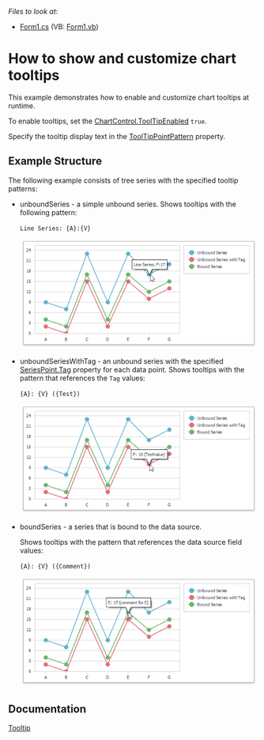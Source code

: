 <!-- default file list -->
*Files to look at*:

* [Form1.cs](./CS/TooltipCustomization/Form1.cs) (VB: [Form1.vb](./VB/TooltipCustomization/Form1.vb))
<!-- default file list end -->
# How to show and customize chart tooltips


This example demonstrates how to enable and customize chart tooltips at runtime. 

To enable tooltips, set the [ChartControl.ToolTipEnabled](https://docs.devexpress.com/WindowsForms/DevExpress.XtraCharts.ChartControl.ToolTipEnabled) `true`. 

Specify the tooltip display text in the [ToolTipPointPattern](https://docs.devexpress.com/CoreLibraries/DevExpress.XtraCharts.SeriesBase.ToolTipPointPattern) property.

## Example Structure

The following example consists of tree series with the specified tooltip patterns:

*  unboundSeries - a simple unbound series.
   Shows tooltips with the following pattern:

    `Line Series: {A}:{V}`

    ![unbound series](images/unboundseries.png)

* unboundSeriesWithTag - an unbound series with the specified [SeriesPoint.Tag](https://docs.devexpress.com/CoreLibraries/DevExpress.XtraCharts.SeriesPoint.Tag) property for each data point.
    Shows tooltips with the pattern that references the `Tag` values:

    `{A}: {V} ({Test})`

    ![unbound series with tag](images/unboundseries-with-tag.png)

* boundSeries - a series that is bound to the data source.

    Shows tooltips with the pattern that references the data source field values:

    `{A}: {V} ({Comment})`

    ![bound series](images/boundseries.png)

## Documentation 

[Tooltip](https://docs.devexpress.com/WindowsForms/11977/controls-and-libraries/chart-control/end-user-features/tooltip-and-crosshair-cursor/tooltip)



